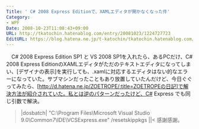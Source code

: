 ```yaml
---
Title: ' C# 2008 Express Editionで、XAMLエディタが開かなくなった件'
Category:
- WPF
Date: 2008-10-23T11:08:43+09:00
URL: http://tkatochin.hatenablog.com/entry/20081023/1224727723
EditURL: https://blog.hatena.ne.jp/t-katochin/tkatochin.hatenablog.com/atom/entry/6653586347154754489
---
```


　C# 2008 Express Edition SP1 と VS 2008 SP1を入れたら、あるPCだけ、C# 2008 Express EditionのXAMLエディタがただのテキストエディタになってしまい、[デザイナの表示]を実行しても、.xamlに対応するエディタはない的なエラーになっていた。サブマシンだったこともあり放置していたんだけど、今日ぐぐってみたら、[http://d.hatena.ne.jp/ZOETROPE/:title=ZOETROPEの日記]で解決方法が紹介されていた。私とは逆のパターンだったけど、C# Express でも同じ引数で解決。
>|dosbatch|
"C:\Program Files\Microsoft Visual Studio 9.0\Common7\IDE\VCSExpress.exe" /resetskippkgs
||<
 感謝感謝。
